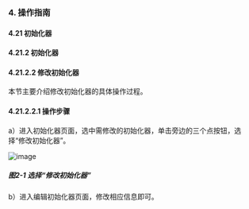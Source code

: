 ### 4. 操作指南

#### 4.21 初始化器

#### 4.21.2 初始化器

#### 4.21.2.2 修改初始化器

本节主要介绍修改初始化器的具体操作过程。

#### 4.21.2.2.1 操作步骤

a）进入初始化器页面，选中需修改的初始化器，单击旁边的三个点按钮，选择“修改初始化器”。

![image](https://user-images.githubusercontent.com/79617492/199930295-606d03bb-b738-44b1-ad70-b8ba28431546.png)

##### 图2-1 选择“修改初始化器”

b）进入编辑初始化器页面，修改相应信息即可。
